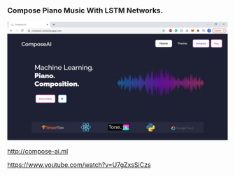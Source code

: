### Compose Piano Music With LSTM Networks.

![Screenshot](Demo.JPG)

http://compose-ai.ml

https://www.youtube.com/watch?v=U7gZxsSiCzs
